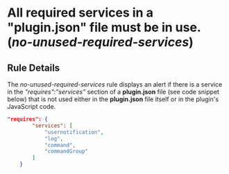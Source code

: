# All required services in a "plugin.json" file must be in use. (_no-unused-required-services_)

## Rule Details

The _no-unused-required-services_ rule displays an alert if there is a service in the _"requires":"services"_ section of a **plugin.json** file (see code snippet below) that is not used either in the **plugin.json** file itself or in the plugin's JavaScript code.

```json
"requires": {
		"services": [
			"usernotification",
			"log",
			"command",
			"commandGroup"
		]
	}
```
